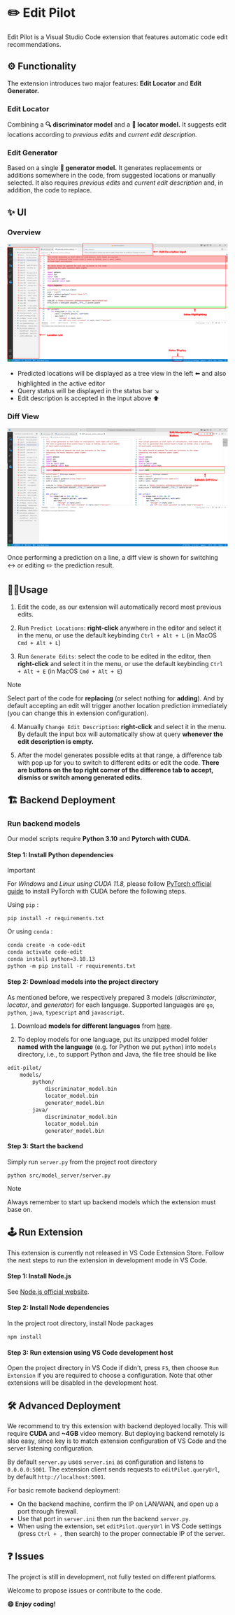 # ✏️ Edit Pilot

Edit Pilot is a Visual Studio Code extension that features automatic code edit recommendations.

## ⚙️ Functionality

The extension introduces two major features: **Edit Locator** and **Edit Generator.** 

### Edit Locator

Combining a **🔍 discriminator model** and a **🎯 locator model.** It suggests edit locations according to *previous edits* and *current edit description.*

### Edit Generator

Based on a single **📝 generator model.** It generates replacements or additions somewhere in the code, from suggested locations or manually selected. It also requires *previous edits* and *current edit description* and, in addition, the code to replace.

## ✨ UI

### Overview

![Overview](ui1.png)

+ Predicted locations will be displayed as a tree view in the left ⬅️ and also highlighted in the active editor
+ Query status will be displayed in the status bar ↘️
+ Edit description is accepted in the input above ⬆️

### Diff View

![Diff View](ui2.png)

Once performing a prediction on a line, a diff view is shown for switching ↔️ or editing ✏️ the prediction result.

## 🧑‍💻Usage

1. Edit the code, as our extension will automatically record most previous edits.

2. Run `Predict Locations`: **right-click** anywhere in the editor and select it in the menu, or use the default keybinding `Ctrl + Alt + L` (in MacOS `Cmd + Alt + L`)

3. Run `Generate Edits`: select the code to be edited in the editor, then **right-click** and select it in the menu, or use the default keybinding `Ctrl + Alt + E` (in MacOS `Cmd + Alt + E`)

> [!NOTE]
> Select part of the code for **replacing** (or select nothing for **adding**). And by default accepting an edit will trigger another location prediction immediately (you can change this in extension configuration).

4. Manually `Change Edit Description`: **right-click** and select it in the menu. By default the input box will automatically show at query **whenever the edit description is empty.**


4. After the model generates possible edits at that range, a difference tab with pop up for you to switch to different edits or edit the code. **There are buttons on the top right corner of the difference tab to accept, dismiss or switch among generated edits.**


## 🏗️ Backend Deployment

### Run backend models

Our model scripts require **Python 3.10** and **Pytorch with CUDA.**  

#### Step 1: Install Python dependencies

> [!IMPORTANT]
> For *Windows* and *Linux using CUDA 11.8,* please follow [PyTorch official guide](https://pytorch.org/get-started/locally/) to install PyTorch with CUDA before the following steps.

Using `pip` :

```shell
pip install -r requirements.txt
```

Or using `conda` :

```shell
conda create -n code-edit
conda activate code-edit
conda install python=3.10.13
python -m pip install -r requirements.txt
```

#### Step 2: Download models into the project directory

As mentioned before, we respectively prepared 3 models (*discriminator*, *locator*, and *generator*) for each language. Supported languages are `go`, `python`, `java`, `typescript` and `javascript`.

1. Download **models for different languages** from [here](https://drive.google.com/file/d/1nW1NCeelOUZfqebrncKvlB7FVZutjQsT/view?usp=sharing). 

2. To deploy models for one language, put its unzipped model folder **named with the language** (e.g. for Python we put `python`) into `models` directory, i.e., to support Python and Java, the file tree should be like

```
edit-pilot/
    models/
        python/
            discriminator_model.bin
            locator_model.bin
            generator_model.bin
        java/
            discriminator_model.bin
            locator_model.bin
            generator_model.bin
```

#### Step 3: Start the backend

Simply run `server.py` from the project root directory

```shell
python src/model_server/server.py
```

> [!NOTE]
> Always remember to start up backend models which the extension must base on.

## 🕹️ Run Extension

This extension is currently not released in VS Code Extension Store. Follow the next steps to run the extension in development mode in VS Code.

#### Step 1: Install Node.js

See [Node.js official website](https://nodejs.org/en/download).

#### Step 2: Install Node dependencies

In the project root directory, install Node packages

```shell
npm install
```

#### Step 3: Run extension using VS Code development host

Open the project directory in VS Code if didn't, press `F5`, then choose `Run Extension` if you are required to choose a configuration. Note that other extensions will be disabled in the development host.

## 🛠️ Advanced Deployment

We recommend to try this extension with backend deployed locally. This will require **CUDA** and **~4GB** video memory. But deploying backend remotely is also easy, since key is to match extension configuration of VS Code and the server listening configuration. 

By default `server.py` uses `server.ini` as configuration and listens to `0.0.0.0:5001`. The extension client sends requests to `editPilot.queryUrl`, by default `http://localhost:5001`.

For basic remote backend deployment:

+ On the backend machine, confirm the IP on LAN/WAN, and open up a port through firewall.
+ Use that port in `server.ini` then run the backend `server.py`.
+ When using the extension, set `editPilot.queryUrl` in VS Code settings (press `Ctrl + ,` then search) to the proper connectable IP of the server.

## ❓ Issues

The project is still in development, not fully tested on different platforms. 

Welcome to propose issues or contribute to the code.

**😄 Enjoy coding!**

